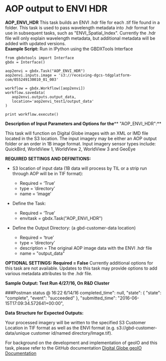 # AOP output to ENVI HDR 

**AOP_ENVI_HDR** This task builds an ENVI .hdr file for each .tif file found in a folder. This task is used to pass wavelength metadata into .hdr format for use in subsequent tasks, such as "ENVI_Spatial_Index".  Currently the .hdr file will only explain wavelength metadata, but additional metadata will be added with updated versions.  
**Example Script:** Run in IPython using the GBDXTools Interface
	
    from gbdxtools import Interface
    gbdx = Interface()
    
    aop2envi = gbdx.Task("AOP_ENVI_HDR")
    aop2envi.inputs.image = 's3://receiving-dgcs-tdgplatform-com/055249130010_01_003'
    
    workflow = gbdx.Workflow([aop2envi])
    workflow.savedata(
       aop2envi.outputs.output_data,
       location='aop2envi_test1/output_data'
    )
    
    print workflow.execute()
	
	
**Description of Input Parameters and Options for the**** "AOP_ENVI_HDR":**

This task will function on Digital Globe images with an XML or IMD file located in the S3 location.  The input imagery may be either an AOP output folder or an order in 1B image format.
Input imagery sensor types include: QuickBird, WorldView 1, WorldView 2, WorldView 3 and GeoEye

**REQUIRED SETTINGS AND DEFINITIONS:**

* S3 location of input data (1B data will process by TIL or a strip run through AOP will be in TIF format):
    * Required = ‘True’
    * type = ‘directory’
    * name = ‘image’
    
* Define the Task:
    * Required = ‘True’
    * envitask = gbdx.Task("AOP_ENVI_HDR")

* Define the Output Directory: (a gbd-customer-data location)
    * Required = ‘true’
    * type = ‘directory’
	* description = The original AOP image data with the ENVI .hdr file
    * name = "output_data"
	
**OPTIONAL SETTINGS: Required = False**
Currently additional options for this task are not available.  Updates to this task may provide options to add various metadata attributes to the .hdr file.  

**Sample Output: Test Run 4/27/16, On R&D Cluster**

  
###Postman status @ 16:22 6/14/16
completed_time": null,
  "state": {
    "state": "complete",
    "event": "succeeded"
  },
  "submitted_time": "2016-06-15T17:09:34.572641+00:00",
 

**Data Structure for Expected Outputs:**

Your processed imagery will be written to the specified S3 Customer Location in TIF format as well as the ENVI format (e.g. s3://gbd-customer-data/unique customer id/named directory/Image.tif).  


For background on the development and implementation of geoIO and this task, please refer to the GitHub documentation [ Digital Globe geoIO Documentation](github.com/digitalglobe/geoio)


